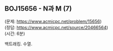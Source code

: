 ## BOJ15656 - N과 M (7)  
(문제: https://www.acmicpc.net/problem/15656)  
(정답: https://www.acmicpc.net/source/20466564)  
(시간: 6분)  

백트래킹. 수열.
